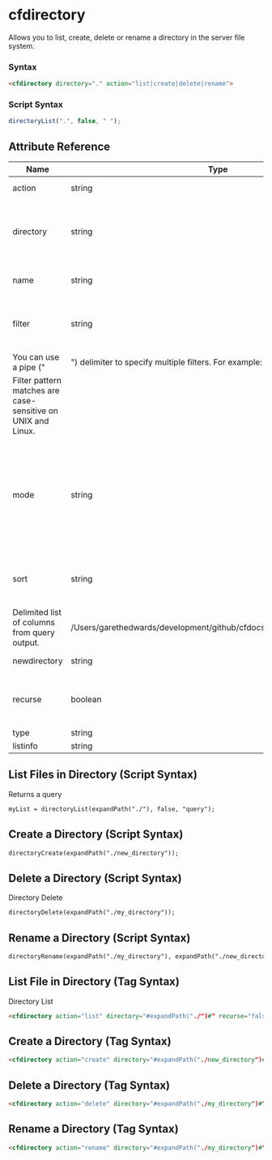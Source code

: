 # cfdirectory

Allows you to list, create, delete or rename a directory in the server file system.

### Syntax

```html
<cfdirectory directory="." action="list|create|delete|rename">
```

### Script Syntax

```javascript
directoryList(".", false, " ");
```

## Attribute Reference

| Name | Type | Required | Default | Description | Values |
| --- | --- | --- | --- | --- | --- |
| action | string | No | list | Action to perform | /Users/garethedwards/development/github/cfdocs/docs/tags/cfdirectory.md|rename |
| directory | string | Yes |  | Absolute pathname of directory against which to perform action. |  |
| name | string | No |  | Name for output record set. |  |
| filter | string | No |  | Filter applied to returned names. For example: *.cfm
You can use a pipe ("|") delimiter to specify multiple filters. For example: *.cfm|*.cfc
Filter pattern matches are case-sensitive on UNIX and Linux. |  |
| mode | string | No |  | Applies only to UNIX and Linux. Permissions. Octal values of Unix chmod command. Assigned to owner, group, and other, respectively. |  |
| sort | string | No | asc | Query column(s) by which to sort directory listing.
 Delimited list of columns from query output. | /Users/garethedwards/development/github/cfdocs/docs/tags/cfdirectory.md|desc |
| newdirectory | string | No |  | New name for directory. |  |
| recurse | boolean | No | NO | Whether ColdFusion performs the action on subdirectories. |  |
| type | string | No | all |  | /Users/garethedwards/development/github/cfdocs/docs/tags/cfdirectory.md|all |
| listinfo | string | No | all |  | /Users/garethedwards/development/github/cfdocs/docs/tags/cfdirectory.md|all |

## List Files in Directory (Script Syntax)

Returns a query

```html
myList = directoryList(expandPath("./"), false, "query");
```

## Create a Directory (Script Syntax)

```html
directoryCreate(expandPath("./new_directory"));
```

## Delete a Directory (Script Syntax)

Directory Delete

```html
directoryDelete(expandPath("./my_directory"));
```

## Rename a Directory (Script Syntax)

```html
directoryRename(expandPath("./my_directory"), expandPath("./new_directory"));
```

## List File in Directory (Tag Syntax)

Directory List

```html
<cfdirectory action="list" directory="#expandPath("./")#" recurse="false" name="myList">
```

## Create a Directory (Tag Syntax)

```html
<cfdirectory action="create" directory="#expandPath("./new_directory")#">
```

## Delete a Directory (Tag Syntax)

```html
<cfdirectory action="delete" directory="#expandPath("./my_directory")#">
```

## Rename a Directory (Tag Syntax)

```html
<cfdirectory action="rename" directory="#expandPath("./my_directory")#" newdirectory="#expandPath("./new_directory")#">
```
